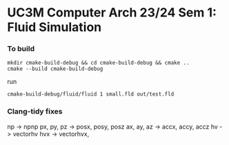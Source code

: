 # UC3M Computer Arch 23/24 Sem 1: Fluid Simulation

### To build

```
mkdir cmake-build-debug && cd cmake-build-debug && cmake ..
cmake --build cmake-build-debug
```

run

```
cmake-build-debug/fluid/fluid 1 small.fld out/test.fld
```

### Clang-tidy fixes

np -> npnp
px, py, pz -> posx, posy, posz
ax, ay, az -> accx, accy, accz
hv -> vectorhv
hvx -> vectorhvx,
